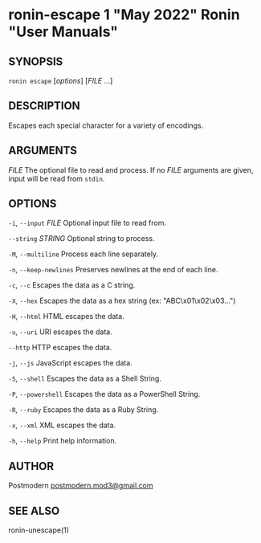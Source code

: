 # ronin-escape 1 "May 2022" Ronin "User Manuals"

## SYNOPSIS

`ronin escape` [*options*] [*FILE* ...]

## DESCRIPTION

Escapes each special character for a variety of encodings.

## ARGUMENTS

*FILE*
  The optional file to read and process. If no *FILE* arguments are given,
  input will be read from `stdin`.

## OPTIONS

`-i`, `--input` *FILE*
  Optional input file to read from.

`--string` *STRING*
  Optional string to process.

`-M`, `--multiline`
  Process each line separately.

`-n`, `--keep-newlines`
  Preserves newlines at the end of each line.

`-c`, `--c`
  Escapes the data as a C string.

`-X`, `--hex`
  Escapes the data as a hex string (ex: "ABC\x01\x02\x03...")

`-H`, `--html`
  HTML escapes the data.

`-u`, `--uri`
  URI escapes the data.

`--http`
  HTTP escapes the data.

`-j`, `--js`
  JavaScript escapes the data.

`-S`, `--shell`
  Escapes the data as a Shell String.

`-P`, `--powershell`
  Escapes the data as a PowerShell String.

`-R`, `--ruby`
  Escapes the data as a Ruby String.

`-x`, `--xml`
  XML escapes the data.

`-h`, `--help`
  Print help information.

## AUTHOR

Postmodern <postmodern.mod3@gmail.com>

## SEE ALSO

ronin-unescape(1)
